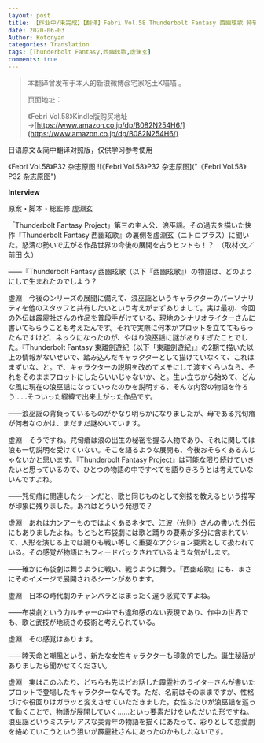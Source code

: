 ```yaml
---
layout: post
title: 【作业中/未完成】【翻译】Febri Vol.58 Thunderbolt Fantasy 西幽玹歌 特辑 虚渊玄访谈
date: 2020-06-03
Author: Kotonyan
categories: Translation
tags: [Thunderbolt Fantasy,西幽玹歌,虚渊玄]
comments: true
---
```


>本翻译曾发布于本人的新浪微博@宅家吃土K喵喵 。
>
>页面地址：[]()
>
>《Febri Vol.58》Kindle版购买地址→[https://www.amazon.co.jp/dp/B082N254H6/](https://www.amazon.co.jp/dp/B082N254H6/)

日语原文＆简中翻译对照版，仅供学习参考使用

《Febri Vol.58》P32 杂志原图
![《Febri Vol.58》P32 杂志原图]("《Febri Vol.58》P32 杂志原图")

**Interview**

原案・脚本・総監修
虚淵玄

「Thunderbolt Fantasy Project」第三の主人公、浪巫謡。その過去を描いた快作『Thunderbolt Fantasy 西幽玹歌』の裏側を虚淵玄（ニトロプラス）に聞いた。怒濤の勢いで広がる作品世界の今後の展開を占うヒントも！？　（取材·文／前田 久）

――『Thunderbolt Fantasy 西幽玹歌（以下『西幽玹歌』）の物語は、どのようにして生まれたのでしよう？

虚淵　今後のンリーズの展聞に備えて、浪巫謡というキャラクターのパーソナリティを他のスタッフと共有したいという考えがまずありまして。実は最初、今回の外伝は霹靂社さんの作品を普段手がけている、現地のシナリオライターさんに書いてもらうことも考えたんです。それで実際に何本かプロットを立ててもらったんですけど、ネックになったのが、やはり浪巫謡に謎がありすぎたことでした。『Thunderbolt Fantasy 東離劍遊紀（以下「東離劍遊紀」』の2期で描いた以上の情報がないせいで、踏み込んだキャラクターとして描けていなくて、これはまずいな、と。で、キャラクターの説明を改めてメモにして渡すくらいなら、それをそのままフロットにしたらいいじゃないか、と。生い立ちから始めて、どんな風に現在の浪巫謡になっていったのかを説明する、そんな内容の物語を作ろう……そついった経緯で出来上がった作品です。

――浪巫謡の背負っているものがかなり明らかになりましたが、母である咒旬瘖が何者なのかは、まだまだ謎めいています。
 
虚淵　そうですね。咒旬瘖は浪の出生の秘密を握る人物であり、それに関しては浪も一切説明を受けていない。そこを語るような展開も、今後おそらくあるんじゃないかと思います。『Thunderbolt Fantasy Project』は可能な限り続けていきたいと思っているので、ひとつの物語の中ですべてを語りきろうとは考えていないんですよね。

――咒旬瘖に関連したシーンだと、歌と同じものとして剣技を教えるという描写が印象に残りました。あれはどういう発想で？

虚淵　あれは力ンアーものではよくあるネタで、江波（光則）さんの書いた外伝にもありましたよね。もともと布袋劇には歌と踊りの要素が多分に含まれていて、人形を演じる上では踊りも戦い等しく重要なアクション要素として扱われている。その感覚が物語にもフィードバックされているような気がします。

――確かに布袋劇は舞うように戦い、戦うように舞う。『西幽玹歌』にも、まさにそのイメージで展開されるシーンがあります。

虚淵　日本の時代劇のチャンバラとはまったく違う感覚ですよね。

――布袋劇という力ルチャーの中でも違和感のない表現であり、作中の世界でも、歌と武技が地続きの技術と考えられている。 

虚淵　その感覚はあります。

――睦天命と嘲風という、新たな女性キャラクターも印象的でした。誕生秘話がありましたら聞かせてください。

虚淵　実はこのふたり、どちらも先ほどお話した霹靂社のライターさんが書いたプロットで登場したキャラクターなんです。ただ、名前はそのままですが、性格づけや役回りはガラッと変えさせていただきました。女性ふたりが浪巫謡を巡って動くことで、物語が展開していく……といっ要素だけをいただいた形ですね。浪巫謡というミステリアスな美青年の物語を描くにあたって、彩りとして恋愛劇を絡めていこうという狙いが霹靂社さんにあったのかもしれないです。 
 
